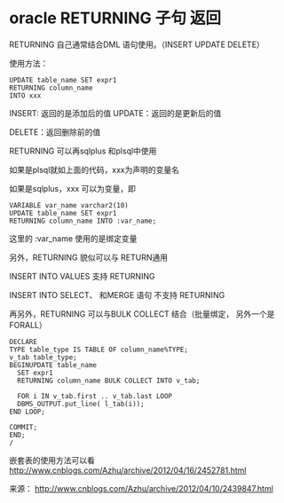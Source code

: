# oracle RETURNING 子句 返回

RETURNING 自己通常结合DML 语句使用。（INSERT UPDATE DELETE）

使用方法：

```
UPDATE table_name SET expr1
RETURNING column_name
INTO xxx
```

INSERT: 返回的是添加后的值
UPDATE：返回的是更新后的值

DELETE：返回删除前的值

RETURNING 可以再sqlplus 和plsql中使用

如果是plsql就如上面的代码，xxx为声明的变量名

如果是sqlplus，xxx 可以为变量，即

```
VARIABLE var_name varchar2(10)
UPDATE table_name SET expr1
RETURNING column_name INTO :var_name;
```

这里的 :var_name  使用的是绑定变量

另外，RETURNING 貌似可以与 RETURN通用

INSERT INTO VALUES 支持 RETURNING 

INSERT INTO SELECT、 和MERGE 语句 不支持 RETURNING

 

再另外，RETURNING 可以与BULK COLLECT 结合（批量绑定， 另外一个是 FORALL）

```
DECLARE
TYPE table_type IS TABLE OF column_name%TYPE;
v_tab table_type;
BEGINUPDATE table_name
  SET expr1
  RETURNING column_name BULK COLLECT INTO v_tab;

  FOR i IN v_tab.first .. v_tab.last LOOP
  DBMS_OUTPUT.put_line( l_tab(i));
END LOOP;

COMMIT;
END;
/
```

嵌套表的使用方法可以看
<http://www.cnblogs.com/Azhu/archive/2012/04/16/2452781.html>

来源： <http://www.cnblogs.com/Azhu/archive/2012/04/10/2439847.html>